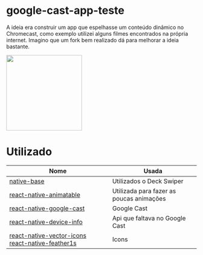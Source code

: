 # google-cast-app-teste
A ideia era construir um app que espelhasse um conteúdo dinâmico no Chromecast, como exemplo utilizei alguns filmes encontrados na própria internet. Imagino que um fork bem realizado dá para melhorar a ideia bastante.

<img src="/src/img/sample.gif?raw=true" width="200px">

# Utilizado 
|**Nome**|**Usada**  |
|--|--|
|[native-base](https://docs.nativebase.io/Components.html#deckswiper-def-headref)|Utilizados o Deck Swiper|
|[react-native-animatable](https://github.com/oblador/react-native-animatable)|Utilizada para fazer as poucas animações|
|[react-native-google-cast](https://github.com/react-native-google-cast/react-native-google-cast)|Google Cast|
|[react-native-device-info](https://github.com/react-native-community/react-native-device-info)|Api que faltava no Google Cast|
|[react-native-vector-icons](https://github.com/oblador/react-native-vector-icons) [react-native-feather1s](https://github.com/sebinq/react-native-feather1s)|Icons|
